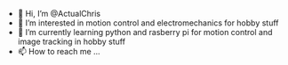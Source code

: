 - 👋 Hi, I’m @ActualChris
- 👀 I’m interested in motion control and electromechanics for hobby stuff
- 🌱 I’m currently learning python and rasberry pi for motion control and image tracking in hobby stuff
- 📫 How to reach me ...

<!---
ActualChris/ActualChris is a ✨ special ✨ repository because its `README.md` (this file) appears on your GitHub profile.
You can click the Preview link to take a look at your changes.
--->

